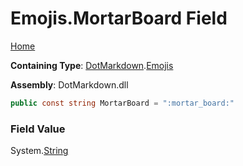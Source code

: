 # Emojis\.MortarBoard Field

[Home](../../../README.md)

**Containing Type**: [DotMarkdown](../../README.md)\.[Emojis](../README.md)

**Assembly**: DotMarkdown\.dll

```csharp
public const string MortarBoard = ":mortar_board:"
```

### Field Value

System\.[String](https://docs.microsoft.com/en-us/dotnet/api/system.string)